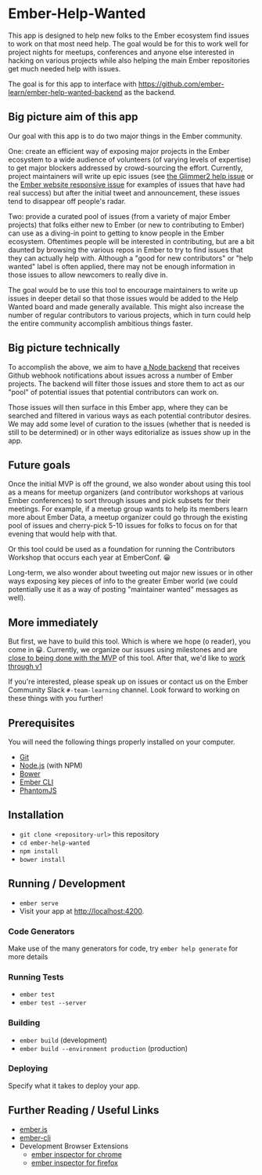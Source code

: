 # Ember-Help-Wanted

This app is designed to help new folks to the Ember ecosystem find issues to work on
that most need help.  The goal would be for this to work well for project nights for 
meetups, conferences and anyone else interested in hacking on various projects while
also helping the main Ember repositories get much needed help with issues.

The goal is for this app to interface with https://github.com/ember-learn/ember-help-wanted-backend as the backend.

## Big picture aim of this app

Our goal with this app is to do two major things in the Ember community.

One: create an efficient way of exposing major projects in the Ember ecosystem
to a wide audience of volunteers (of varying levels of expertise) to get major
blockers addressed by crowd-sourcing the effort. Currently, project maintainers
will write up epic issues (see [the Glimmer2 help issue](https://github.com/emberjs/ember.js/issues/13127)
or the [Ember website responsive issue](https://github.com/emberjs/website/issues/2519)
for examples of issues that have had real success) but after the initial tweet
and announcement, these issues tend to disappear off people's radar.

Two: provide a curated pool of issues (from a variety of major Ember projects)
that folks either new to Ember (or new to contributing to Ember) can use as a
diving-in point to getting to know people in the Ember ecosystem. Oftentimes people
will be interested in contributing, but are a bit daunted by browsing the various
repos in Ember to try to find issues that they can actually help with. Although
a "good for new contributors" or "help wanted" label is often applied, there may
not be enough information in those issues to allow newcomers to really dive in.

The goal would be to use this tool to encourage maintainers to write up issues
in deeper detail so that those issues would be added to the Help Wanted board
and made generally available. This might also increase the number of regular
contributors to various projects, which in turn could help the entire community
accomplish ambitious things faster.

## Big picture technically

To accomplish the above, we aim to have [a Node backend](https://github.com/ember-learn/ember-help-wanted-backend)
that receives Github webhook notifications about issues across a number of Ember
projects.  The backend will filter those issues and store them to act as our
"pool" of potential issues that potential contributors can work on.

Those issues will then surface in this Ember app, where they can be searched
and filtered in various ways as each potential contributor desires.  We may
add some level of curation to the issues (whether that is needed is still to be
determined) or in other ways editorialize as issues show up in the app.

## Future goals

Once the initial MVP is off the ground, we also wonder about using this tool
as a means for meetup organizers (and contributor workshops at various Ember
conferences) to sort through issues and pick subsets for their meetings. For example,
if a meetup group wants to help its members learn more about Ember Data,
a meetup organizer could go through the existing pool of issues and cherry-pick
5-10 issues for folks to focus on for that evening that would help with that.

Or this tool could be used as a foundation for running the Contributors Workshop
that occurs each year at EmberConf. :grinning:

Long-term, we also wonder about tweeting out major new issues or in other ways
exposing key pieces of info to the greater Ember world (we could potentially use it
as a way of posting "maintainer wanted" messages as well).

## More immediately
But first, we have to build this tool. Which is where we hope (o reader), you
come in :grinning:.  Currently, we organize our issues using milestones
and are [close to being done with the MVP](https://github.com/ember-learn/ember-help-wanted/issues?q=is%3Aopen+is%3Aissue+milestone%3AMVP) of this tool.  After that, we'd like
to [work through v1](https://github.com/ember-learn/ember-help-wanted/issues?q=is%3Aopen+is%3Aissue+milestone%3Av1)

If you're interested, please speak up on issues or contact us on the Ember Community
Slack `#-team-learning` channel.  Look forward to working on these things with you
further!

## Prerequisites

You will need the following things properly installed on your computer.

* [Git](http://git-scm.com/)
* [Node.js](http://nodejs.org/) (with NPM)
* [Bower](http://bower.io/)
* [Ember CLI](http://www.ember-cli.com/)
* [PhantomJS](http://phantomjs.org/)

## Installation

* `git clone <repository-url>` this repository
* `cd ember-help-wanted`
* `npm install`
* `bower install`

## Running / Development

* `ember serve`
* Visit your app at [http://localhost:4200](http://localhost:4200).

### Code Generators

Make use of the many generators for code, try `ember help generate` for more details

### Running Tests

* `ember test`
* `ember test --server`

### Building

* `ember build` (development)
* `ember build --environment production` (production)

### Deploying

Specify what it takes to deploy your app.

## Further Reading / Useful Links

* [ember.js](http://emberjs.com/)
* [ember-cli](http://www.ember-cli.com/)
* Development Browser Extensions
  * [ember inspector for chrome](https://chrome.google.com/webstore/detail/ember-inspector/bmdblncegkenkacieihfhpjfppoconhi)
  * [ember inspector for firefox](https://addons.mozilla.org/en-US/firefox/addon/ember-inspector/)

